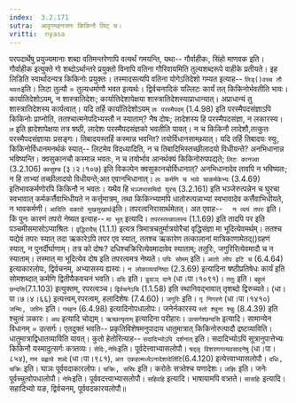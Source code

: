 ```yaml
---
index:  3.2.171
sutra:  आदृगमहनजनः किकिनौ लिट् च।
vritti:  nyasa
---
```


परपदार्थेषु प्रयुज्यमानाः शब्दा वतिमन्तरेणापि वत्यर्थं गमयन्ति, यथा-- गौर्वाहीकः, सिंहो माणवक इति। गौर्वाहीक इत्युक्ते गो शब्दोऽर्थान्तरे प्रयुक्तो विनापि वतिना गौरिवायमिति तुल्यशब्दरूपे वाहीके प्रतीयते। इह लिडिति स्वार्थादन्यत्र किकिनोः प्रयुक्तः। तस्मादसत्यपि वतिना योगेऽतिदेशो गम्यत इत्याह-- `लिड्()वच्च तौ भवतः`इति। लिटा तुल्यौ = तुल्यधर्माणौ भवत इत्यर्थः। द्विर्वचनादिकं यल्लिटः कार्यं तत् किकिनोर्भवतीति भावः। कार्यातिदेशोऽयम्, न शास्त्रातिदेशः; कार्यातिदेशापेक्षया शास्त्रातिदेशस्याप्राधान्यात्। अप्राधान्यं तु शास्त्रातिदेशस्य कार्यत्वात्। यदि तर्हि कार्यातिदेशोऽयम् `लः परस्मैपदम्` (1.4.98) इति परस्मैपदसंज्ञाऽपि किकिनोः प्राप्नोति, ततश्चात्मनेपदिभ्यस्तौ न स्याताम्? नैष दोषः; लादेशस्य हि परस्मैपदसंज्ञा, न लकारस्य। `ल` इति ह्रादेशापेक्षया तत्र षष्ठी, लादेशः परस्मैपदसंज्ञको भवतीति यावत्। न च किकिनौ लादेशौ,तत्कुतः परस्मैपदसंज्ञायाः प्रसङ्गः। तिबादयस्तर्हि कस्मान्न भवन्ति? तयोर्विधानसामथ्र्यात्। यदि तर्हि तिबादयः स्युः, किकिनोर्विधानमनर्थकं स्यात्-- लिटमेव विदध्यादिति, न च तिबादिभिस्तच्छीलादयो विधीयन्ते? अनभिधानान्न भविष्यन्ति। क्वसुकानचौ कस्मान्न भवतः, न च तयोर्भाव आनर्थक्यं किकिनोरुपपद्यते; `लिटः कानज्वा` (3.2.106) `क्वसुश्च` (३।२।१०७) इति विकल्पेन क्वसुकानचोर्विधानात्? अनभिधानादेव तावपि न भविष्यतः; न हि ताभ्यां तच्छीलादयो विधीयन्ते;अत एवानभिधानात्। `लः कर्मणि च भावे चाकर्मकेभ्यः` (3.4.69) इतिभावकर्मणोरपि किकिनौ न भवतः। यथैव हि `भञ्जभासमिदो घुरच्` (3.2.161) इति भञ्जेरुत्पन्नेन च घुरचा स्वभावात् कर्मकर्त्तैवाभिधीयते न कर्त्तृमात्रम्, तथा किकिन्भ्यामपि धातोरुत्पन्नाभ्यां स्वभावादेव कर्त्तैवाभिधीयते, न भावकर्मणी। `आदिति दकारो मुखसुखार्थः`इति। तपरत्वनिरासार्थमेतत्। अत एवाह-- `	न त्वयं तपरः` इति। किं पुनः कारणं तपरो नेष्यत इत्याह-- `मा भूत्` इत्यादि। `तपरस्तत्कालस्य` (1.1.69) इति तादपि पर इति पञ्चमीसमासोऽप्याश्रितः। `वृद्धिरादैच्` (1.1.1) इत्यत्र त्रिमात्रचतुर्मात्रयोरैचां वृद्धिसंज्ञा मा भूदित्येवमर्थम्। ततश्च यद्येवं तपरः स्यात् तदा ऋकारेऽपि तपर एव स्यात्, ततश्च ऋकारेण तत्कालानां मात्रिकाणामेतद्()ग्रहणं स्यात्, न पुनर्दीर्घाणाम्। तत्र को दोषः? दधिश्चक्रिरित्येवमादावेव स्याताम्; ततुरिः, जगुरिरित्येवमादौ च न स्याताम्। तस्मात् मा भूदित्येव दोष इति तपरत्वमत्र नेष्यते। `पपिः सोमम्` इति। `आतो लोप इटि च` (6.4.64) इत्याकारलोपः, द्विर्वचनम्, अभ्यासस्य ह्यस्वः। `न लोकाव्ययनिष्ठा` (2.3.69) इत्यादिना षष्ठीप्रतिषेधः कार्यं इति सोमशब्दात् कर्मणि द्वितीयैकवचनं भवति। `ददिः` इति। `डुदाञ् दाने` (धा।पा।१०९१)। `ततुः` इति। `बहुलं छन्दसि`(7.1.103) इत्युक्तम्, रपरत्वञ्च। `द्विर्वचनेऽचि` (1.1.58) इति स्थानिवद्भावात् तृशब्दो द्विरुच्यते। (धा।पा।७।४।६६) इत्यत्त्वम्,रपरत्वम्, हलादिशेषः (7.4.60)। `जगुरिः` इति। `गृ निगरणे` (धा।पा।१४१०) `जन्मिः, जघ्निः` इति। `गमहन` (6.4.98) इत्यादिनोपधालोपः। जनेर्नकारस्य `स्तो श्चुना श्चुः` (8.4.39) इति श्चुत्वं ञकारः।
`अथ` इत्यादि चोद्यम्। `ऋच्छत्यृताम्` इत्यादिना परीहारः।
`उत्सर्गश्छन्दसि` इत्यादि। सामान्येन विधानम् = उत्सर्गः। एतदुक्तं भवति-- प्रकृतिविशेषमनुपादाय धातुमात्रात् किकिनोरुत्पादौ द्रष्टव्याविति। धातुमात्राद्विधातव्याविति यावत्। कुतो हेतोरित्याह-- `सदादिभ्योऽपि दर्शनात्` इति। सदादिभ्योऽपि सूत्रानुपात्तेभ्यः किकिनौ यस्मादुत्सर्गः कत्र्तव्यः। `सेदिः,नेमिः`इति। पूर्वदेत्त्वाभ्यासलोपौ। `षद्लृ विशरणगत्यवसादनेषु` (धा।पा।८५४), `णम प्रह्वत्वे शब्दे` (धा।पा।९८१), `अत एकहल्मध्येऽनादेशादेर्लिटि`(6.4.120) इत्येत्त्वाभ्यासलोपौ।
`दधिः, चक्रिः` इति। घाञः पूर्ववदाकारलोपः। `चक्रिः, सस्रिः` इति। करोतेः सत्र्तेश्च यणादेशः। `जज्ञिः` इति। जनेः पूर्वच्चुत्वोपधालोपौ। `नेमिः`इति। पूर्ववदत्त्वाभ्यासलोपौ।
`सहिवहि` इत्यादि। भाषायामपि वत्र्तते। `सासहिः` इत्यादि। सहादिभ्यो यङ, द्विर्वचनम्, पूर्ववदकारयलोपौ॥
